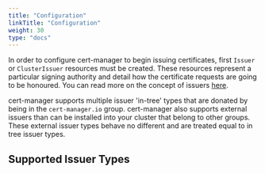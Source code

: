 ```yaml
---
title: "Configuration"
linkTitle: "Configuration"
weight: 30
type: "docs"
---
```


In order to configure cert-manager to begin issuing certificates, first
`Issuer` or `ClusterIssuer` resources must be created. These resources represent
a particular signing authority and detail how the certificate requests are going
to be honoured. You can read more on the concept of issuers
[here](../concepts/issuer/).

cert-manager supports multiple issuer 'in-tree' types that are donated by being
in the `cert-manager.io` group. cert-manager also supports external issuers than
can be installed into your cluster that belong to other groups. These external
issuer types behave no different and are treated equal to in tree issuer types.

## Supported Issuer Types
